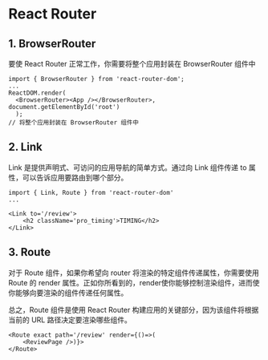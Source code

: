 # React Router

## 1. BrowserRouter
要使 React Router 正常工作，你需要将整个应用封装在 BrowserRouter 组件中
```
import { BrowserRouter } from 'react-router-dom';
...
ReactDOM.render(
  <BrowserRouter><App /></BrowserRouter>, document.getElementById('root')
  );
// 将整个应用封装在 BrowserRouter 组件中
```

## 2. Link
Link 是提供声明式、可访问的应用导航的简单方式。通过向 Link 组件传递 to 属性，可以告诉应用要路由到哪个部分。  
```
import { Link, Route } from 'react-router-dom'
...

<Link to='/review'>
    <h2 className='pro_timing'>TIMING</h2>
</Link>
```

## 3. Route
对于 Route 组件，如果你希望向 router 将渲染的特定组件传递属性，你需要使用 Route 的 render 属性。正如你所看到的，render使你能够控制渲染组件，进而使你能够向要渲染的组件传递任何属性。

总之，Route 组件是使用 React Router 构建应用的关键部分，因为该组件将根据当前的 URL 路径决定要渲染哪些组件。
```
<Route exact path='/review' render={()=>(
    <ReviewPage />)}>
</Route>
```